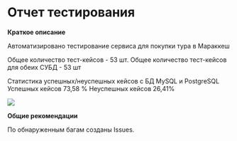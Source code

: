 # Отчет тестирования


**Краткое описание**

Автоматизировано тестирование сервиса для покупки тура в Мараккеш

Общее количество тест-кейсов - 53 шт.
Общее количество тест-кейсов для обеих СУБД - 53 шт

Статистика успешных/неуспешных кейсов
с БД MySQL и PostgreSQL
Успешных кейсов 73,58 %
Неуспешных кейсов 26,41%

![](../../../Desktop/Allure.jpg)

**Общие рекомендации**

По обнаруженным багам созданы Issues.